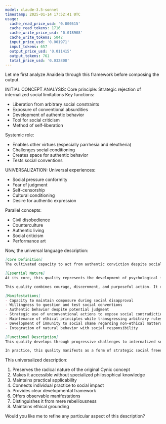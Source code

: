 ```yaml
---
model: claude-3.5-sonnet
timestamp: 2025-01-14 17:52:41 UTC
usage:
  cache_read_price_usd: '0.000515'
  cache_read_tokens: 1716
  cache_write_price_usd: '0.018908'
  cache_write_tokens: 5042
  input_price_usd: '0.001971'
  input_tokens: 657
  output_price_usd: '0.011415'
  output_tokens: 761
  total_price_usd: '0.032808'
---
```


Let me first analyze Anaideia through this framework before composing the output.

INITIAL CONCEPT ANALYSIS:
Core principle: Strategic rejection of internalized social limitations
Key functions:
- Liberation from arbitrary social constraints
- Exposure of conventional absurdities
- Development of authentic behavior
- Tool for social criticism
- Method of self-liberation

Systemic role:
- Enables other virtues (especially parrhesia and eleutheria)
- Challenges social conditioning
- Creates space for authentic behavior
- Tests social conventions

UNIVERSALIZATION:
Universal experiences:
- Social pressure conformity
- Fear of judgment
- Self-censorship
- Cultural conditioning
- Desire for authentic expression

Parallel concepts:
- Civil disobedience
- Counterculture
- Authentic living
- Social criticism
- Performance art

Now, the universal language description:

```markdown
[Core Definition]
The cultivated capacity to act from authentic conviction despite social disapproval, paired with the discernment to distinguish between arbitrary social conventions and genuine ethical principles. This quality enables both personal liberation and constructive social criticism through strategic transgression of limiting social norms.

[Essential Nature]
At its core, this quality represents the development of psychological freedom from internalized social constraints that limit human potential without serving genuine ethical purposes. It operates through systematic examination and conscious transgression of social conventions, creating space for authentic behavior and truth-telling. Unlike mere rebelliousness or social defiance, it serves the higher purpose of both personal liberation and social evolution through demonstrating the arbitrary nature of many social constraints.

This quality combines courage, discernment, and purposeful action. It requires deep understanding of social dynamics, clear ethical principles, and the wisdom to distinguish between meaningful moral guidelines and arbitrary social conventions. The development of this quality progressively frees one from unconscious social conditioning while maintaining ethical responsibility.

[Manifestations]
- Capacity to maintain composure during social disapproval
- Willingness to question and test social conventions
- Authentic behavior despite potential judgment
- Strategic use of unconventional actions to expose social contradictions
- Maintenance of ethical principles while transgressing arbitrary rules
- Development of immunity to social shame regarding non-ethical matters
- Integration of natural behavior with social responsibility

[Functional Description]
This quality develops through progressive challenges to internalized social limitations, beginning with small transgressions of arbitrary conventions and advancing to deeper freedom from social conditioning. It requires constant discrimination between genuine ethical principles and mere social habits, coupled with the courage to act on this understanding. The development process involves both internal psychological work to recognize and release unconscious social programming, and external practical exercises in maintaining authentic behavior under social pressure.

In practice, this quality manifests as a form of strategic social freedom that serves both individual development and collective evolution. It enables authentic self-expression while simultaneously highlighting social contradictions and limitations that require examination or change. This creates a dynamic balance between personal liberation and social responsibility, where freedom from arbitrary constraints coexists with genuine ethical commitment and concern for collective well-being.
```

This universalized description:
1. Preserves the radical nature of the original Cynic concept
2. Makes it accessible without specialized philosophical knowledge
3. Maintains practical applicability
4. Connects individual practice to social impact
5. Provides clear developmental framework
6. Offers observable manifestations
7. Distinguishes it from mere rebelliousness
8. Maintains ethical grounding

Would you like me to refine any particular aspect of this description?